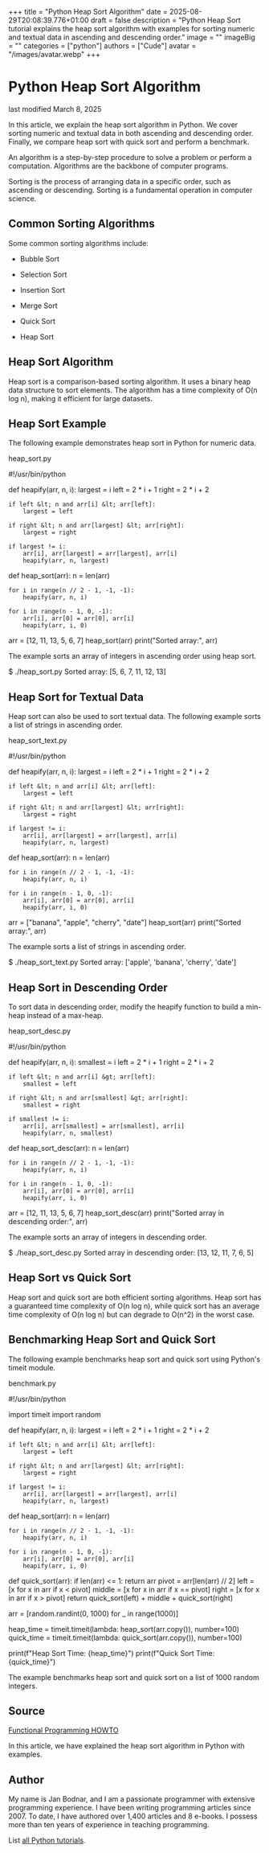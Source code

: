 +++
title = "Python Heap Sort Algorithm"
date = 2025-08-29T20:08:39.776+01:00
draft = false
description = "Python Heap Sort tutorial explains the heap sort algorithm with examples for sorting numeric and textual data in ascending and descending order."
image = ""
imageBig = ""
categories = ["python"]
authors = ["Cude"]
avatar = "/images/avatar.webp"
+++

# Python Heap Sort Algorithm

last modified March 8, 2025

In this article, we explain the heap sort algorithm in Python. We cover sorting
numeric and textual data in both ascending and descending order. Finally, we
compare heap sort with quick sort and perform a benchmark.

An algorithm is a step-by-step procedure to solve a problem or
perform a computation. Algorithms are the backbone of computer programs.

Sorting is the process of arranging data in a specific order, such as
ascending or descending. Sorting is a fundamental operation in computer science.

## Common Sorting Algorithms

Some common sorting algorithms include:

- Bubble Sort

- Selection Sort

- Insertion Sort

- Merge Sort

- Quick Sort

- Heap Sort

## Heap Sort Algorithm

Heap sort is a comparison-based sorting algorithm. It uses a binary heap data
structure to sort elements. The algorithm has a time complexity of O(n log n),
making it efficient for large datasets.

## Heap Sort Example

The following example demonstrates heap sort in Python for numeric data.

heap_sort.py
  

#!/usr/bin/python

def heapify(arr, n, i):
    largest = i
    left = 2 * i + 1
    right = 2 * i + 2

    if left &lt; n and arr[i] &lt; arr[left]:
        largest = left

    if right &lt; n and arr[largest] &lt; arr[right]:
        largest = right

    if largest != i:
        arr[i], arr[largest] = arr[largest], arr[i]
        heapify(arr, n, largest)

def heap_sort(arr):
    n = len(arr)

    for i in range(n // 2 - 1, -1, -1):
        heapify(arr, n, i)

    for i in range(n - 1, 0, -1):
        arr[i], arr[0] = arr[0], arr[i]
        heapify(arr, i, 0)

arr = [12, 11, 13, 5, 6, 7]
heap_sort(arr)
print("Sorted array:", arr)

The example sorts an array of integers in ascending order using heap sort.

$ ./heap_sort.py 
Sorted array: [5, 6, 7, 11, 12, 13]

## Heap Sort for Textual Data

Heap sort can also be used to sort textual data. The following example sorts a
list of strings in ascending order.

heap_sort_text.py
  

#!/usr/bin/python

def heapify(arr, n, i):
    largest = i
    left = 2 * i + 1
    right = 2 * i + 2

    if left &lt; n and arr[i] &lt; arr[left]:
        largest = left

    if right &lt; n and arr[largest] &lt; arr[right]:
        largest = right

    if largest != i:
        arr[i], arr[largest] = arr[largest], arr[i]
        heapify(arr, n, largest)

def heap_sort(arr):
    n = len(arr)

    for i in range(n // 2 - 1, -1, -1):
        heapify(arr, n, i)

    for i in range(n - 1, 0, -1):
        arr[i], arr[0] = arr[0], arr[i]
        heapify(arr, i, 0)

arr = ["banana", "apple", "cherry", "date"]
heap_sort(arr)
print("Sorted array:", arr)

The example sorts a list of strings in ascending order.

$ ./heap_sort_text.py 
Sorted array: ['apple', 'banana', 'cherry', 'date']

## Heap Sort in Descending Order

To sort data in descending order, modify the heapify function to build a min-heap
instead of a max-heap.

heap_sort_desc.py
  

#!/usr/bin/python

def heapify(arr, n, i):
    smallest = i
    left = 2 * i + 1
    right = 2 * i + 2

    if left &lt; n and arr[i] &gt; arr[left]:
        smallest = left

    if right &lt; n and arr[smallest] &gt; arr[right]:
        smallest = right

    if smallest != i:
        arr[i], arr[smallest] = arr[smallest], arr[i]
        heapify(arr, n, smallest)

def heap_sort_desc(arr):
    n = len(arr)

    for i in range(n // 2 - 1, -1, -1):
        heapify(arr, n, i)

    for i in range(n - 1, 0, -1):
        arr[i], arr[0] = arr[0], arr[i]
        heapify(arr, i, 0)

arr = [12, 11, 13, 5, 6, 7]
heap_sort_desc(arr)
print("Sorted array in descending order:", arr)

The example sorts an array of integers in descending order.

$ ./heap_sort_desc.py 
Sorted array in descending order: [13, 12, 11, 7, 6, 5]

## Heap Sort vs Quick Sort

Heap sort and quick sort are both efficient sorting algorithms. Heap sort has a
guaranteed time complexity of O(n log n), while quick sort has an average time
complexity of O(n log n) but can degrade to O(n^2) in the worst case.

## Benchmarking Heap Sort and Quick Sort

The following example benchmarks heap sort and quick sort using Python's
timeit module.

benchmark.py
  

#!/usr/bin/python

import timeit
import random

def heapify(arr, n, i):
    largest = i
    left = 2 * i + 1
    right = 2 * i + 2

    if left &lt; n and arr[i] &lt; arr[left]:
        largest = left

    if right &lt; n and arr[largest] &lt; arr[right]:
        largest = right

    if largest != i:
        arr[i], arr[largest] = arr[largest], arr[i]
        heapify(arr, n, largest)

def heap_sort(arr):
    n = len(arr)

    for i in range(n // 2 - 1, -1, -1):
        heapify(arr, n, i)

    for i in range(n - 1, 0, -1):
        arr[i], arr[0] = arr[0], arr[i]
        heapify(arr, i, 0)

def quick_sort(arr):
    if len(arr) &lt;= 1:
        return arr
    pivot = arr[len(arr) // 2]
    left = [x for x in arr if x &lt; pivot]
    middle = [x for x in arr if x == pivot]
    right = [x for x in arr if x &gt; pivot]
    return quick_sort(left) + middle + quick_sort(right)

arr = [random.randint(0, 1000) for _ in range(1000)]

heap_time = timeit.timeit(lambda: heap_sort(arr.copy()), number=100)
quick_time = timeit.timeit(lambda: quick_sort(arr.copy()), number=100)

print(f"Heap Sort Time: {heap_time}")
print(f"Quick Sort Time: {quick_time}")

The example benchmarks heap sort and quick sort on a list of 1000 random integers.

## Source

[Functional Programming HOWTO](https://docs.python.org/3/howto/functional.html)

In this article, we have explained the heap sort algorithm in Python with examples.

## Author

My name is Jan Bodnar, and I am a passionate programmer with extensive
programming experience. I have been writing programming articles since 2007.
To date, I have authored over 1,400 articles and 8 e-books. I possess more
than ten years of experience in teaching programming.

List [all Python tutorials](/python/).